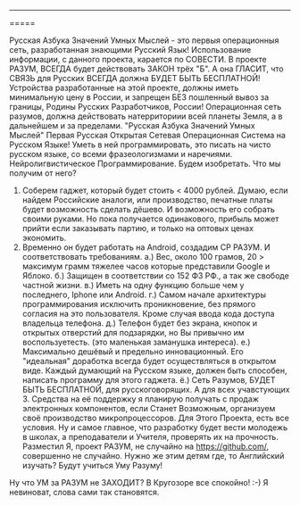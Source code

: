 -----
=====

Русская Азбука Значений Умных Мыслей - это первыя операционныя сеть, разработанная знающими Русский Язык!
Использование информации, с данного проекта, карается по СОВЕСТИ.
В проекте РАЗУМ, ВСЕГДА будет действовать ЗАКОН трёх "Б". А она ГЛАСИТ, что СВЯЗЬ для Русских ВСЕГДА должна БУДЕТ БЫТЬ БЕСПЛАТНОЙ! Устройства разработанные на этой проекте, должны иметь минимальную цену в России, и запрещен БЕЗ пошленный вывоз за границы, Родины Русских Разработчиков, России! Операционная сеть разумов, должна действовать натерриториии всей планеты Земля, а в дальнейшем и за пределами. 
 "Русская Азбука  Значений Умных Мыслей"
     Первая Русская Открытая Сетевая Операционная Система на Русском Языке! Уметь в ней программировать, это писать на чисто русском языке, со всеми фразеологизмами и наречиями. Нейролигвистическое Программирование. Будем изобретать. 
Что мы получим от него?
   1. Соберем гаджет, который будет стоить < 4000 рублей. Думаю, если найдем Российские аналоги, или производство, печатные платы будет возможность сделать дёшево. И возможность его собрать своими руками. Но пока получается одинакового, прибыль  может прийти если заказывать партию, и только на оптовых ценах экономить. 
   2. Временно он будет работать на Android, создадим СР РАЗУМ. И соответствовать требованиям.
       а.) Вес, около 100 грамов, 20 > максимум грамм тяжелее часов которые представили Google и Яблоко.
       б.) Защищен в соответствии со 152 ФЗ РФ., а так же свободе частной жизни.
       в.) Иметь на одну функцию больше чем у последнего, Iphone или Android.
       г.) Самом начале архитектуры программирования исключить проникновение, без прямого согласия на это пользователя. Кроме случая ввода кода доступа владельца телефона.
       д.) Телефон будет без экрана, кнопок и открытых отверстий для подзарядки, но Вы привычно им воспользуетесть. (это маленькая заманушка интереса). 
       е.) Максимально дешёвый и предельно инновационный. Его "идеальная" доработка всегда будет осуществляться в открытом виде. Каждый думающий на Русском языке, должен быть способен, написать программу для этого гаджета.
       ё.) Сеть Разумов, БУДЕТ БЫТЬ БЕСПЛАТНОЙ, для русскоговорящих. А для всех учавстующих 
    3. Средства на её поддержку я планирую получать с продаж электронных компонентов, если Станет Возможным, организуем своё производство микропроцессоров. Для Этого Проекта, есть все условия. 
 Ну и самое главное, что разработку будет вести молодежь в школах, а преподаватели и Учителя, проверять их на прочность. Разместил Я, проект РАЗУМ, не случайно на https://github.com/, совершенно не случайно. Нужно же этим детям где, то Английский изучать? Будут учиться Уму Разуму!

Ну что УМ за РАЗУМ не ЗАХОДИТ? В Кругозоре все спокойно! :-) Я невиноват, слова сами так становятся. 
